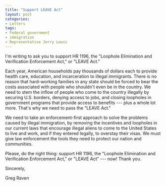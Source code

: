 ```yaml
---
title: "Support LEAVE Act"
layout: post
categories:
- Letters
tags:
- Federal government
- immigration
- Representative Jerry Lewis
---
```


I'm writing to ask you to support HR 1196, the "Loophole Elimination and Verification Enforcement Act," or "LEAVE Act."  
  
Each year, American households pay thousands of dollars each to provide health care, education, and incarceration to illegal immigrants. There is no reason that hard-working families in any state should be forced to bear the costs associated with people who shouldn't even be in the country. We need to stem the inflow of people who come to the country illegally by securing U.S. borders, denying access to jobs, and closing loopholes in government programs that provide access to benefits --- plus a whole lot more. That's why we need to pass the "LEAVE Act."

We need to take an enforcement-first approach to solve the problems caused by illegal immigration, by removing the incentives and loopholes in our current laws that encourage illegal aliens to come to the United States to live and work, and if they entered legally, to overstay their visas. We must give law enforcement the tools they need to protect our nation and communities.

Please, do the right thing: support HR 1196, the "Loophole Elimination and Verification Enforcement Act," or "LEAVE Act" --- now! Thank you.

Sincerely,

Greg Raven